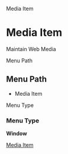 
Media Item
# Media Item


Maintain Web Media

Menu Path
## Menu Path



- Media Item

Menu Type
### Menu Type

**Window**


[Media Item](../../functional-guide/window/window-media-item.md)